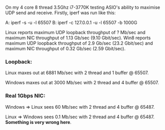 On my 4 core 8 thread 3.5Ghz i7-3770K testing ASIO's ability to maximise UDP send and receive. Firstly, iperf was run like this:

A: iperf -s -u -l 65507
B: iperf -c 127.0.0.1 -u -l 65507 -b 1000G

Linux reports maximum UDP loopback throughput of ? Mb/sec
  and maximum NIC throughput of 1.13 Gb/sec (9.10 Gbit/sec). 
Win8 reports maximum UDP loopback throughput of 2.9 Gb/sec (23.2 Gbit/sec)
  and maximum NIC throughput of 0.32 Gb/sec (2.59 Gbit/sec). 


### Loopback: ###
Linux maxes out at 6881 Mb/sec with 2 thread and 1 buffer @ 65507.

Windows maxes out at 3000 Mb/sec with 2 thread and 4 buffer @ 65507.


### Real 1Gbps NIC: ###
Windows => Linux sees 60 Mb/sec with 2 thread and 4 buffer @ 65487.

Linux => Windows sees 0.1 Mb/sec with 2 thread and 4 buffer @ 65487. **Something is very wrong here**.

